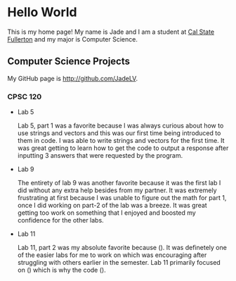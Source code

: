 # Hello World

This is my home page! My name is Jade and I am a student at [Cal State Fullerton](http://www.fullerton.edu/) and my major is Computer Science.

## Computer Science Projects

My GitHub page is http://github.com/JadeLV.

### CPSC 120

* Lab 5

    Lab 5, part 1 was a favorite because I was always curious about how to use strings and vectors and this was our first time being introduced to 
    them in code. I was able to write strings and vectors for the first time. It was great getting to learn how to get the code to output a response
    after inputting 3 answers that were requested by the program.

* Lab 9
    
    The entirety of lab 9 was another favorite because it was the first lab I did without any extra help besides from my partner. It was extremely
    frustrating at first because I was unable to figure out the math for part 1, once I did working on part-2 of the lab was a breeze. It was great
    getting too work on something that I enjoyed and boosted my confidence for the other labs.

* Lab 11
    
    Lab 11, part 2 was my absolute favorite because (). It was definetely one of the easier labs for me to work on which was encouraging after struggling with others earlier in the semester. Lab 11 primarily focused on () which is why the code (). 

